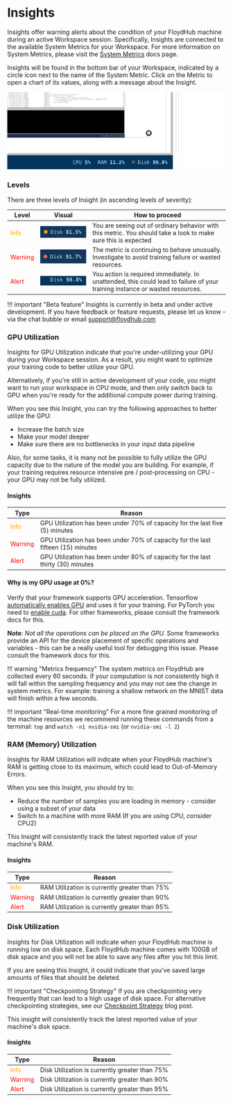 # Insights

Insights offer warning alerts about the condition of your FloydHub machine during an active Workspace session. Specifically, Insights are connected to the available System Metrics for your Workspace. For more information on System Metrics, please visit the [System Metrics](https://docs.floydhub.com/guides/jobs/metrics/#system-metrics) docs page.

Insights will be found in the bottom bar of your Workspace, indicated by a circle icon next to the name of the System Metric. Click on the Metric to open a chart of its values, along with a message about the Insight.

![Insights](../img/insight_alert.gif)

### Levels

There are three levels of Insight (in ascending levels of severity):

| Level | Visual | How to proceed |
|------|-------|------------------|
|<span style="color:orange"> Info </span>| ![Info](../img/insight_info.png) | You are seeing out of ordinary behavior with this metric. You should take a look to make sure this is expected |
|<span style="color:red"> Warning </span> | ![Warning](../img/insight_warning.png) | The metric is continuing to behave unusually. Investigate to avoid training failure or wasted resources. |
|<span style="color:red"> Alert </span> | ![Warning](../img/insight_alert_example.gif) | You action is required immediately. In unattended, this could lead to failure of your training instance or wasted resources. |


!!! important "Beta feature"
    Insights is currently in beta and under active development. If you have feedback or feature requests, please let us know - via the chat bubble or email [support@floydhub.com](mailto:support@floydhub.com)

### GPU Utilization

Insights for GPU Utilization indicate that you're under-utilizing your GPU during your Workspace session. As a result, you might want to optimize your training code to better utilize your GPU.

Alternatively, if you're still in active development of your code, you might want to run your workspace in CPU mode, and then only switch back to GPU when you're ready for the additional compute power during training.

When you see this Insight, you can try the following approaches to better utilize the GPU:

- Increase the batch size
- Make your model deeper
- Make sure there are no bottlenecks in your input data pipeline

Also, for some tasks, it is many not be possible to fully utilize the GPU capacity due to the nature of the model you are building. For example, if your training requires resource intensive pre / post-processing on CPU - your GPU may not be fully utilized.

#### Insights

| Type | Reason|
|------|-------|
|<span style="color:orange"> Info </span>| GPU Utilization has been under 70% of capacity for the last five (5) minutes |
|<span style="color:red"> Warning </span> | GPU Utilization has been under 70% of capacity for the last fifteen (15) minutes |
|<span style="color:red"> Alert </span> | GPU Utilization has been under 80% of capacity for the last thirty (30) minutes |

#### Why is my GPU usage at 0%?

Verify that your framework supports GPU acceleration. Tensorflow [automatically enables GPU](https://www.tensorflow.org/programmers_guide/using_gpu) and uses it for your training. 
For PyTorch you need to [enable cuda](https://pytorch.org/docs/master/notes/cuda.html). For other frameworks, please consult the framework docs for this.

**Note**: *Not all the operations can be placed on the GPU.* Some frameworks provide an API for the device placement of specific operations and variables - this can be a really useful tool for debugging this issue. Please consult the framework docs for this.

!!! warning "Metrics frequency"
	The system metrics on FloydHub are collected every 60 seconds. If your computation is not consistently high it will fall within the sampling frequency and you may not see the change in system metrics.
    For example: training a shallow network on the MNIST data will finish within a few seconds.

!!! important "Real-time monitoring"
	For a more fine grained monitoring of the machine resources we recommend running these commands from a terminal: `top` and `watch -n1 nvidia-smi` (or `nvidia-smi -l 2`)

### RAM (Memory) Utilization

Insights for RAM Utilization will indicate when your FloydHub machine's RAM is getting close to its maximum, which could lead to Out-of-Memory Errors.

When you see this Insight, you should try to:

- Reduce the number of samples you are loading in memory - consider using a subset of your data
- Switch to a machine with more RAM (If you are using CPU, consider CPU2)

This Insight will consistently track the latest reported value of your machine's RAM.

#### Insights

| Type | Reason|
|------|-------|
|<span style="color:orange"> Info </span>| RAM Utilization is currently greater than 75% |
|<span style="color:red"> Warning </span> | RAM Utilization is currently greater than 90% |
|<span style="color:red"> Alert </span> | RAM Utilization is currently greater than 95% |

### Disk Utilization

Insights for Disk Utilization will indicate when your FloydHub machine is running low on disk space. Each FloydHub machine comes with 100GB of disk space and you will not be able to save any files after you hit this limit.

If you are seeing this Insight, it could indicate that you've saved large amounts of files that should be deleted.

!!! important "Checkpointing Strategy"
	If you are checkpointing very frequently that can lead to a high usage of disk space. For alternative checkpointing strategies, see our [Checkpoint Strategy](https://blog.floydhub.com/checkpointing-tutorial-for-tensorflow-keras-and-pytorch/) blog post.

This insight will consistently track the latest reported value of your machine's disk space.

#### Insights

| Type | Reason|
|------|-------|
|<span style="color:orange"> Info </span>| Disk Utilization is currently greater than 75% |
|<span style="color:red"> Warning </span> | Disk Utilization is currently greater than 90% |
|<span style="color:red"> Alert </span> | Disk Utilization is currently greater than 95% |
